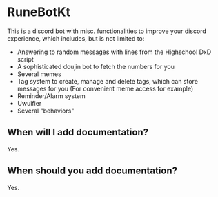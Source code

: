 # RuneBotKt
This is a discord bot with misc. functionalities to improve your discord experience, which includes, but is not limited to:
- Answering to random messages with lines from the Highschool DxD script
- A sophisticated doujin bot to fetch the numbers for you
- Several memes
- Tag system to create, manage and delete tags, which can store messages for you (For convenient meme access for example)
- Reminder/Alarm system
- Uwuifier
- Several "behaviors"

## When will I add documentation?
Yes.
## When should you add documentation?
Yes.
